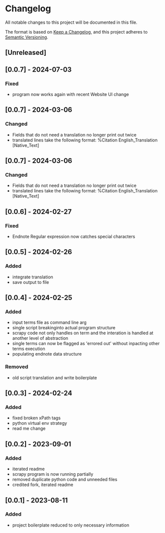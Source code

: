 # Changelog

All notable changes to this project will be documented in this file.

The format is based on [Keep a Changelog](https://keepachangelog.com/en/1.0.0/),
and this project adheres to [Semantic Versioning](https://semver.org/spec/v2.0.0.html).

## [Unreleased]

## [0.0.7] - 2024-07-03
### Fixed
- program now works again with recent Website UI change

## [0.0.7] - 2024-03-06
### Changed
- Fields that do not need a translation no longer print out twice
- translated lines take the following format: %Citation English_Translation \[Native_Text\]

## [0.0.7] - 2024-03-06
### Changed
- Fields that do not need a translation no longer print out twice
- translated lines take the following format: %Citation English_Translation \[Native_Text\]

## [0.0.6] - 2024-02-27
### Fixed
- Endnote Regular expression now catches special characters

## [0.0.5] - 2024-02-26
### Added
- integrate translation
- save output to file

## [0.0.4] - 2024-02-25
### Added
- input terms file as command line arg
- single script breakinginto actual program structure
- scrapy code not only handles on term and the interation is handled at another level of abstraction
- single terms can now be flagged as 'errored out' without inpacting other terms execution
- populating endnote data structure
### Removed
- old script translation and write boilerplate

## [0.0.3] - 2024-02-24
### Added
- fixed broken xPath tags
- python virtual env strategy
- read me change

## [0.0.2] - 2023-09-01
### Added
- iterated readme
- scrapy program is now running partially
- removed duplicate python code and unneeded files
- credited fork, iterated readme

## [0.0.1] - 2023-08-11
### Added
- project boilerplate reduced to only necessary information
